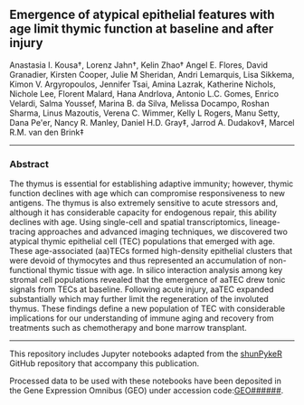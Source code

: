 ## Emergence of atypical epithelial features with age limit thymic function at baseline and after injury
Anastasia I. Kousa†, Lorenz Jahn†, Kelin Zhao† Angel E. Flores, David Granadier, Kirsten Cooper, Julie M Sheridan, Andri Lemarquis, Lisa Sikkema, Kimon V. Argyropoulos, Jennifer Tsai, Amina Lazrak, Katherine Nichols, Nichole Lee, Florent Malard, Hana Andrlova, Antonio L.C. Gomes, Enrico Velardi, Salma Youssef, Marina B. da Silva, Melissa Docampo, Roshan Sharma, Linus Mazoutis, Verena C. Wimmer, Kelly L Rogers, Manu Setty, Dana Pe'er, Nancy R. Manley, Daniel H.D. Gray‡,  Jarrod A. Dudakov‡, Marcel R.M. van den Brink‡ 

<hr>

### Abstract 

The thymus is essential for establishing adaptive immunity; however, thymic function declines with age which can compromise responsiveness to new antigens.  The thymus is also extremely sensitive to acute stressors and, although it has considerable capacity for endogenous repair, this ability declines with age. Using single-cell and spatial transcriptomics, lineage-tracing approaches and advanced imaging techniques, we discovered two atypical thymic epithelial cell (TEC) populations that emerged with age. These age-associated (aa)TECs formed high-density epithelial clusters that were devoid of thymocytes and thus represented an accumulation of non-functional thymic tissue with age. In silico interaction analysis among key stromal cell populations revealed that the emergence of aaTEC drew tonic signals from TECs at baseline. Following acute injury, aaTEC expanded substantially which may further limit the regeneration of the involuted thymus. These findings define a new population of TEC with considerable implications for our understanding of immune aging and recovery from treatments such as chemotherapy and bone marrow transplant.
<hr>

This repository includes Jupyter notebooks adapted from the [shunPykeR](https://github.com/kousaa/shunPykeR) GitHub repository that accompany this publication.

Processed data to be used with these notebooks have been deposited in the Gene Expression Omnibus (GEO) under accession code:[GEO######](https://www.ncbi.nlm.nih.gov/geo/query/acc.cgi?acc=GEO######).
